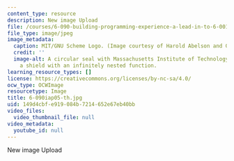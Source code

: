 ```yaml
---
content_type: resource
description: New image Upload
file: /courses/6-090-building-programming-experience-a-lead-in-to-6-001-january-iap-2005/149d4cbfe919084b7214652e67eb40bb_6-090iap05-th.jpg
file_type: image/jpeg
image_metadata:
  caption: MIT/GNU Scheme Logo. (Image courtesy of Harold Abelson and Gerald Sussman.)
  credit: ''
  image-alt: A circular seal with Massachusetts Institute of Technology wrapping around
    a shield with an infinitely nested function.
learning_resource_types: []
license: https://creativecommons.org/licenses/by-nc-sa/4.0/
ocw_type: OCWImage
resourcetype: Image
title: 6-090iap05-th.jpg
uid: 149d4cbf-e919-084b-7214-652e67eb40bb
video_files:
  video_thumbnail_file: null
video_metadata:
  youtube_id: null
---
```

New image Upload